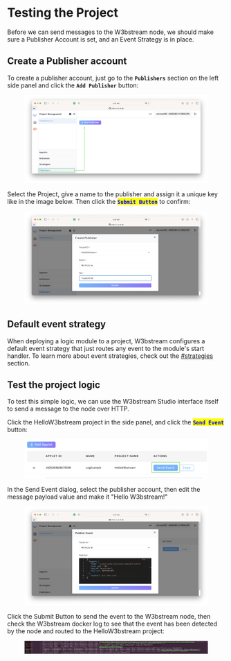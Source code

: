 # Testing the Project

Before we can send messages to the W3bstream node, we should make sure a Publisher Account is set, and an Event Strategy is in place.

## Create a Publisher account

To create a publisher account, just go to the **`Publishers`** section on the left side panel and click the  **`Add Publisher`** button:

<figure><img src="../.gitbook/assets/image (3).png" alt=""><figcaption></figcaption></figure>

Select the Project, give a name to the publisher and assign it a unique key like in the image below. Then click the <mark style="color:blue;">**`Submit Button`**</mark> to confirm:

<figure><img src="../.gitbook/assets/image (23).png" alt=""><figcaption></figcaption></figure>

## Default event strategy

When deploying a logic module to a project, W3bstream configures a default event strategy that just routes any event to the module's start handler. To learn more about event strategies, check out the [#strategies](../applets-development/basic-concepts.md#strategies "mention") section. &#x20;

## Test the project logic

To test this simple logic, we can use the W3bstream Studio interface itself to send a message to the node over HTTP.&#x20;

Click the HelloW3bstream project in the side panel, and click the <mark style="color:blue;">**`Send Event`**</mark> button:

<figure><img src="../.gitbook/assets/image (21).png" alt=""><figcaption></figcaption></figure>

In the Send Event dialog, select the publisher account, then edit the message payload value and make it "Hello W3bstream!"

<figure><img src="../.gitbook/assets/image (5).png" alt=""><figcaption></figcaption></figure>

Click the Submit Button to send the event to the W3bstream node, then check the W3bstream docker log to see that the event has been detected by the node and routed to the HelloW3bstream project:

<figure><img src="../.gitbook/assets/image (6).png" alt=""><figcaption></figcaption></figure>
